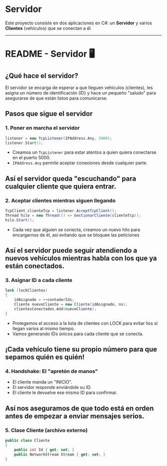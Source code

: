 # Servidor 

Este proyecto consiste en dos aplicaciones en C#: un **Servidor** y varios **Clientes** (vehículos) que se conectan a él.

---

# README - Servidor 🖥️

## ¿Qué hace el servidor?

El servidor se encarga de esperar a que lleguen vehículos (clientes), les asigna un número de identificación (ID) y hace un pequeño "saludo" para asegurarse de que están listos para comunicarse.

## Pasos que sigue el servidor

### 1. Poner en marcha el servidor

```csharp
listener = new TcpListener(IPAddress.Any, 5000);
listener.Start();
```

- Creamos un `TcpListener` para estar atentos a quien quiera conectarse en el puerto 5000.
- `IPAddress.Any` permite aceptar conexiones desde cualquier parte.

## Así el servidor queda "escuchando" para cualquier cliente que quiera entrar.

### 2. Aceptar clientes mientras siguen llegando

```csharp
TcpClient clienteTcp = listener.AcceptTcpClient();
Thread hilo = new Thread(() => GestionarCliente(clienteTcp));
hilo.Start();
```

- Cada vez que alguien se conecta, creamos un nuevo hilo para encargarnos de él, así evitando que se bloquee las peticiones

## Así el servidor puede seguir atendiendo a nuevos vehículos mientras habla con los que ya están conectados.

### 3. Asignar ID a cada cliente

```csharp
lock (lockClientes)
{
    idAsignado = ++contadorIds;
    Cliente nuevoCliente = new Cliente(idAsignado, ns);
    clientesConectados.Add(nuevoCliente);
}
```

- Protegemos el acceso a la lista de clientes con LOCK para evitar líos si llegan varios al mismo tiempo.
- Vamos generando IDs únicos para cada cliente que se conecta.

## ¡Cada vehículo tiene su propio número para que sepamos quién es quién!

### 4. Handshake: El "apretón de manos"

- El cliente manda un "INICIO".
- El servidor responde enviándole su ID.
- El cliente le devuelve ese mismo ID para confirmar.

## Así nos aseguramos de que todo está en orden antes de empezar a enviar mensajes serios.

### 5. Clase Cliente (archivo externo)

```csharp
public class Cliente
{
    public int Id { get; set; }
    public NetworkStream Stream { get; set; }
}
```